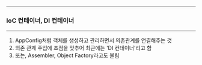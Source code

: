 -----
### IoC 컨테이너, DI 컨테이너
-----
1. AppConfig처럼 객체를 생성하고 관리하면서 의존관계를 연결해주는 것
2. 의존 관계 주입에 초점을 맞추어 최근에는 'DI 컨테이너'리고 함
3. 또는, Assembler, Object Factory라고도 불림
